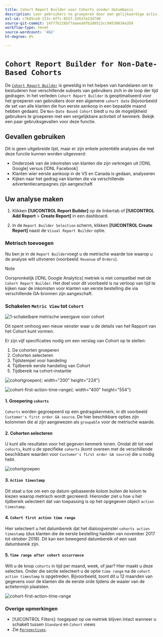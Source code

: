 ```yaml
---
title: Cohort Report Builder voor Cohorts zonder datumbasis
description: Leer gebruikers te groeperen door een gelijkaardige activiteit of een attribuut.
exl-id: c7b85ce9-113c-4ffc-855f-3d53fe2347d8
source-git-commit: 14777b216bf7aaeea0fb2d0513cc94539034a359
workflow-type: tm+mt
source-wordcount: '462'
ht-degree: 0%

---
```


# `Cohort Report Builder for Non-Date-Based Cohorts`

De [`Cohort Report Builder`](../dev-reports/cohort-rpt-bldr.md) is geweldig in het helpen van handelaren om te bestuderen hoe verschillende subsets van gebruikers zich in de loop der tijd gedragen. In het verleden `Cohort Report Builder` is geoptimaliseerd voor het groeperen van gebruikers door een algemene `cohort date` (bijvoorbeeld de set van alle klanten die hun eerste aankoop in een bepaalde maand hebben gedaan). De `Non-Date Based Cohort` biedt u nu de mogelijkheid gebruikers te groeperen met een vergelijkbare activiteit of kenmerk. Bekijk een paar gebruiksgevallen voor deze functie.

## Gevallen gebruiken

Dit is geen uitgebreide lijst, maar er zijn enkele potentiële analyses die met deze functie kunnen worden uitgevoerd:

* Onderzoek van de inkomsten van klanten die zijn verkregen uit [!DNL Google] versus [!DNL Facebook]
* Klanten wier eerste aankoop in de VS en Canada is gedaan, analyseren
* Kijken naar het gedrag van klanten die via verschillende advertentiecampagnes zijn aangeschaft

## Uw analyse maken

1. Klikken **[!UICONTROL Report Builder]** op de linkertab of **[!UICONTROL Add Report** > **Create Report]** in een dashboard.

1. In de `Report Builder Selection` scherm, klikken **[!UICONTROL Create Report]** naast de `Visual Report Builder` optie.

### Metrisch toevoegen

Nu ben je in de `Report Builder`voegt u de metrische waarde toe waarop u de analyse wilt uitvoeren (voorbeeld: `Revenue` of `Orders`).

>[!NOTE]
>
>Oorspronkelijk [!DNL Google Analytics] metriek is niet compatibel met de `Cohort Report Builder`. Het doel voor dit voorbeeld is na verloop van tijd te kijken naar de inkomsten voor klanten van eerste bestelling die via verschillende GA-bronnen zijn aangeschaft.

### Schakelen `Metric View` tot `Cohort`

![1-schakelbare metrische weergave voor cohort](../../assets/1-toggle-metric-view-to-cohort.png)

Dit opent omhoog een nieuw venster waar u de details van het Rapport van het Cohort kunt vormen.

Er zijn vijf specificaties nodig om een verslag van Cohort op te stellen:

1. De cohorten groeperen
1. Cohorten selecteren
1. Tijdstempel voor handeling
1. Tijdbereik eerste handeling van Cohort
1. Tijdbereik na cohort-instantie

![cohortgroepen](../../assets/2-cohort-groups.png){: width=&quot;200&quot; height=&quot;224&quot;}

![cohort-first-action-time-range](../../assets/3-cohort-first-action-time-range.png){: width=&quot;400&quot; height=&quot;554&quot;}

#### 1. Groepering `cohorts`

`Cohorts` worden gegroepeerd op een gedragskenmerk, in dit voorbeeld `Customer's first order GA source`. De hier beschikbare opties zijn kolommen die al zijn aangewezen als `groupable` voor de metrische waarde.

#### 2. Cohorten selecteren

U kunt alle resultaten voor het gegeven kenmerk tonen. Omdat dit tot veel `cohorts`, kunt u de specifieke `cohorts` (komt overeen met de verschillende beschikbare waarden voor `Customer's first order GA source`) die u nodig hebt.

![cohortgroepen](../../assets/4-cohort-groups.png)<!--{: width="300" height="338"}-->

#### 3. `Action timestamp`

Dit staat u toe om een op datum-gebaseerde kolom buiten de kolom te kiezen waarop metrisch wordt gecreeerd. Hieronder ziet u hoe u het tijdbereik selecteert dat van toepassing is op het opgegeven object `action timestamp`.

#### 4. `Cohort first action time range`

Hier selecteert u het datumbereik dat het dialoogvenster `cohorts action timestamp` (dus klanten die de eerste bestelling hadden van november 2017 tot oktober 2018). Dit kan een bewegend datumbereik of een vast datumbereik zijn.

#### 5. `Time range after cohort occurrence`

Wilt u de knop `cohorts` in tijd per maand, week, of jaar? Hier maakt u deze selecties. Onder die sectie selecteert u de optie `time range` na de `cohort action timestamp` is opgetreden. Bijvoorbeeld, toont dit u 12 maanden van gegevens voor de klanten die de eerste orde tijdens de waaier van de actietermijn plaatsten.

![cohort-first-action-time-range](../../assets/5-cohort-first-action-time-range.png)<!--{: width="400" height="557"}-->

### Overige opmerkingen

* [!UICONTROL Filters]: toegepast op uw metriek blijven intact wanneer u schakelt tussen `Standard` en `Cohort` views
* Zie [`Perspectives`](../../data-analyst/dev-reports/cohort-rpt-bldr.md).
